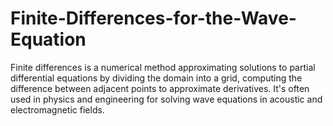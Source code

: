 # Finite-Differences-for-the-Wave-Equation
Finite differences is a numerical method approximating solutions to partial differential equations by dividing the domain into a grid, computing the difference between adjacent points to approximate derivatives. It's often used in physics and engineering for solving wave equations in acoustic and electromagnetic fields.
